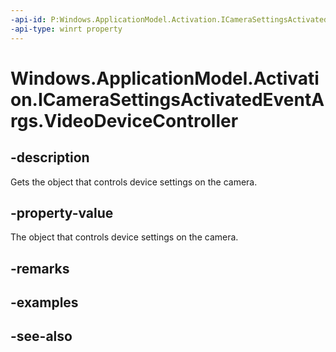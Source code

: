 ----api-id: P:Windows.ApplicationModel.Activation.ICameraSettingsActivatedEventArgs.VideoDeviceController
-api-type: winrt property
---<!-- Property syntaxpublic object VideoDeviceController { get; }--># Windows.ApplicationModel.Activation.ICameraSettingsActivatedEventArgs.VideoDeviceController## -descriptionGets the object that controls device settings on the camera.## -property-valueThe object that controls device settings on the camera.## -remarks## -examples## -see-also